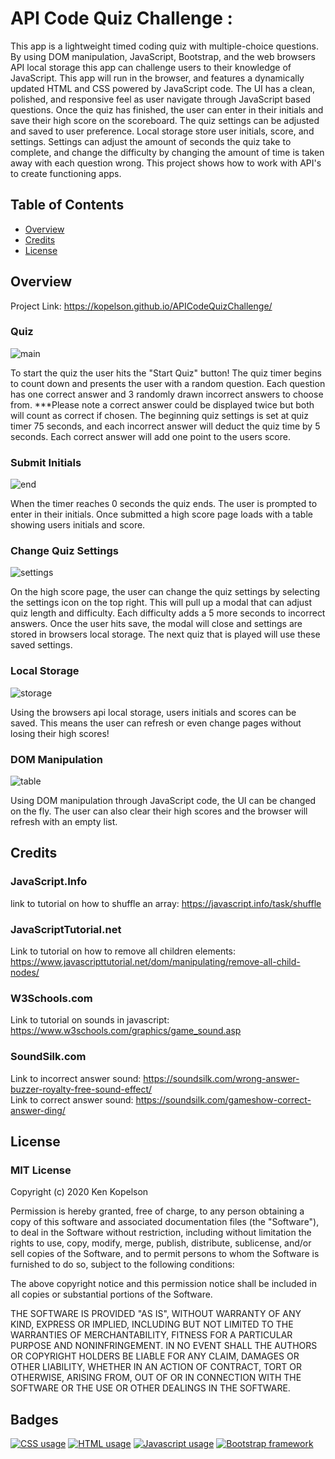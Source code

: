 # API Code Quiz Challenge :

This app is a lightweight timed coding quiz with multiple-choice questions. By using DOM manipulation, JavaScript, Bootstrap, and the web browsers API local storage this app can challenge users to their knowledge of JavaScript. This app will run in the browser, and features a dynamically updated HTML and CSS powered by JavaScript code. The UI has a clean, polished, and responsive feel as user navigate through JavaScript based questions. Once the quiz has finished, the user can enter in their initials and save their high score on the scoreboard. The quiz settings can be adjusted and saved to user preference. Local storage store user initials, score, and settings. Settings can adjust the amount of seconds the quiz take to complete, and change the difficulty by changing the amount of time is taken away with each question wrong. This project shows how to work with API's to create functioning apps.

## Table of Contents

* [Overview](#overview)
* [Credits](#credits)
* [License](#license)

## Overview

Project Link: https://kopelson.github.io/APICodeQuizChallenge/

### Quiz
![main](https://user-images.githubusercontent.com/57735283/94205774-d3bb0080-fe78-11ea-8dad-f0ed1b8773ae.gif)

  <p>To start the quiz the user hits the "Start Quiz" button! The quiz timer begins to count down and presents the user with a random question. Each question has one correct answer and 3 randomly drawn incorrect answers to choose from. ***Please note a correct answer could be displayed twice but both will count as correct if chosen. The beginning quiz settings is set at quiz timer 75 seconds, and each incorrect answer will deduct the quiz time by 5 seconds. Each correct answer will add one point to the users score.</p>    

### Submit Initials 
![end](https://user-images.githubusercontent.com/57735283/94205781-d61d5a80-fe78-11ea-8db9-9130c0ce1fa3.gif)

<p>When the timer reaches 0 seconds the quiz ends. The user is prompted to enter in their initials. Once submitted a high score page loads with a table showing users initials and score.</p>

### Change Quiz Settings
![settings](https://user-images.githubusercontent.com/57735283/94205785-d87fb480-fe78-11ea-8afc-f834fe6d5d2b.gif)

<p>On the high score page, the user can change the quiz settings by selecting the settings icon on the top right. This will pull up a modal that can adjust quiz length and difficulty. Each difficulty adds a 5 more seconds to incorrect answers. Once the user hits save, the modal will close and settings are stored in browsers local storage. The next quiz that is played will use these saved settings.</p>

### Local Storage
![storage](https://user-images.githubusercontent.com/57735283/94205790-da497800-fe78-11ea-93a5-b45280ff4025.gif)

<p> Using the browsers api local storage, users initials and scores can be saved. This means the user can refresh or even change pages without losing their high scores! </p>

### DOM Manipulation
![table](https://user-images.githubusercontent.com/57735283/94205795-dc133b80-fe78-11ea-806e-19d8b9fe1e05.gif)

<p>Using DOM manipulation through JavaScript code, the UI can be changed on the fly. The user can also clear their high scores and the browser will refresh with an empty list.</p>

## Credits

### JavaScript.Info
link to tutorial on how to shuffle an array: https://javascript.info/task/shuffle

### JavaScriptTutorial.net
Link to tutorial on how to remove all children elements: https://www.javascripttutorial.net/dom/manipulating/remove-all-child-nodes/

### W3Schools.com
Link to tutorial on sounds in javascript: https://www.w3schools.com/graphics/game_sound.asp

### SoundSilk.com
Link to incorrect answer sound: https://soundsilk.com/wrong-answer-buzzer-royalty-free-sound-effect/ <br/>
Link to correct answer sound: https://soundsilk.com/gameshow-correct-answer-ding/

## License

### MIT License

Copyright (c) 2020 Ken Kopelson

Permission is hereby granted, free of charge, to any person obtaining a copy
of this software and associated documentation files (the "Software"), to deal
in the Software without restriction, including without limitation the rights
to use, copy, modify, merge, publish, distribute, sublicense, and/or sell
copies of the Software, and to permit persons to whom the Software is
furnished to do so, subject to the following conditions:

The above copyright notice and this permission notice shall be included in all
copies or substantial portions of the Software.

THE SOFTWARE IS PROVIDED "AS IS", WITHOUT WARRANTY OF ANY KIND, EXPRESS OR
IMPLIED, INCLUDING BUT NOT LIMITED TO THE WARRANTIES OF MERCHANTABILITY,
FITNESS FOR A PARTICULAR PURPOSE AND NONINFRINGEMENT. IN NO EVENT SHALL THE
AUTHORS OR COPYRIGHT HOLDERS BE LIABLE FOR ANY CLAIM, DAMAGES OR OTHER
LIABILITY, WHETHER IN AN ACTION OF CONTRACT, TORT OR OTHERWISE, ARISING FROM,
OUT OF OR IN CONNECTION WITH THE SOFTWARE OR THE USE OR OTHER DEALINGS IN THE
SOFTWARE.

## Badges
<a href="https://img.shields.io/badge/CSS-4.2%25-purple"><img alt="CSS usage" src="https://img.shields.io/badge/CSS-4.2%25-purple"></a> <a href="https://img.shields.io/badge/HTML-18.8%25-red"><img alt="HTML usage" src="https://img.shields.io/badge/HTML-18.8%25-red"></a> <a href="https://img.shields.io/badge/JavaScript-77.0%25-yellow"><img alt="Javascript usage" src="https://img.shields.io/badge/JavaScript-77.0%25-yellow"></a> <a href="https://img.shields.io/badge/Frameworks-Bootstrap-blue"><img alt="Bootstrap framework" src="https://img.shields.io/badge/Frameworks-Bootstrap-blue"></a>

